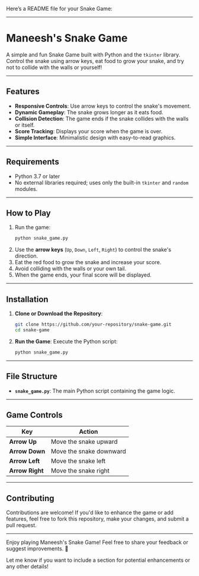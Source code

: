 Here’s a README file for your Snake Game:

---

# Maneesh's Snake Game

A simple and fun Snake Game built with Python and the `tkinter` library. Control the snake using arrow keys, eat food to grow your snake, and try not to collide with the walls or yourself!

---

## Features

- **Responsive Controls**: Use arrow keys to control the snake's movement.
- **Dynamic Gameplay**: The snake grows longer as it eats food.
- **Collision Detection**: The game ends if the snake collides with the walls or itself.
- **Score Tracking**: Displays your score when the game is over.
- **Simple Interface**: Minimalistic design with easy-to-read graphics.

---

## Requirements

- Python 3.7 or later
- No external libraries required; uses only the built-in `tkinter` and `random` modules.

---

## How to Play

1. Run the game:
   ```bash
   python snake_game.py
   ```
2. Use the **arrow keys** (`Up`, `Down`, `Left`, `Right`) to control the snake's direction.
3. Eat the red food to grow the snake and increase your score.
4. Avoid colliding with the walls or your own tail.
5. When the game ends, your final score will be displayed.

---

## Installation

1. **Clone or Download the Repository**:
   ```bash
   git clone https://github.com/your-repository/snake-game.git
   cd snake-game
   ```

2. **Run the Game**:
   Execute the Python script:
   ```bash
   python snake_game.py
   ```

---

## File Structure

- **`snake_game.py`**: The main Python script containing the game logic.

---

## Game Controls

| Key           | Action                |
|---------------|-----------------------|
| **Arrow Up**  | Move the snake upward |
| **Arrow Down**| Move the snake downward|
| **Arrow Left**| Move the snake left   |
| **Arrow Right**| Move the snake right |

---


## Contributing

Contributions are welcome! If you'd like to enhance the game or add features, feel free to fork this repository, make your changes, and submit a pull request.

---



Enjoy playing Maneesh's Snake Game! Feel free to share your feedback or suggest improvements. 🚀

Let me know if you want to include a section for potential enhancements or any other details!
